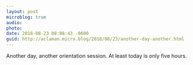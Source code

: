 ```yaml
---
layout: post
microblog: true
audio: 
photo: 
date: 2018-08-23 08:08:43 -0600
guid: http://aclaman.micro.blog/2018/08/23/another-day-another.html
---
```

Another day, another orientation session. At least today is only five hours.
